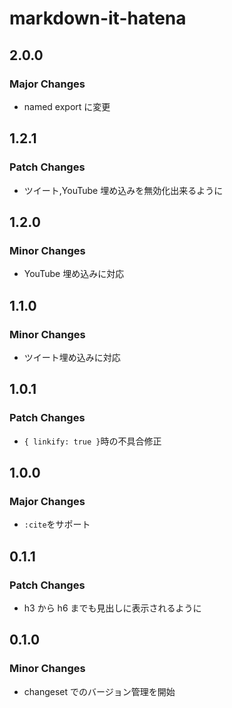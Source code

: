 # markdown-it-hatena

## 2.0.0

### Major Changes

- named export に変更

## 1.2.1

### Patch Changes

- ツイート,YouTube 埋め込みを無効化出来るように

## 1.2.0

### Minor Changes

- YouTube 埋め込みに対応

## 1.1.0

### Minor Changes

- ツイート埋め込みに対応

## 1.0.1

### Patch Changes

- `{ linkify: true }`時の不具合修正

## 1.0.0

### Major Changes

- `:cite`をサポート

## 0.1.1

### Patch Changes

- h3 から h6 までも見出しに表示されるように

## 0.1.0

### Minor Changes

- changeset でのバージョン管理を開始
